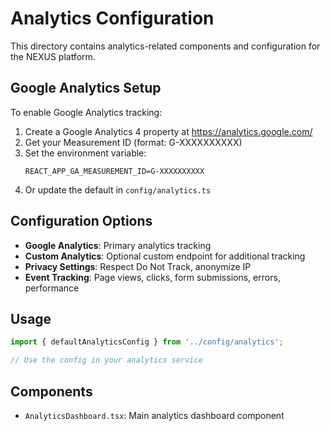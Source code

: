 # Analytics Configuration

This directory contains analytics-related components and configuration for the NEXUS platform.

## Google Analytics Setup

To enable Google Analytics tracking:

1. Create a Google Analytics 4 property at https://analytics.google.com/
2. Get your Measurement ID (format: G-XXXXXXXXXX)
3. Set the environment variable:
   ```
   REACT_APP_GA_MEASUREMENT_ID=G-XXXXXXXXXX
   ```
4. Or update the default in `config/analytics.ts`

## Configuration Options

- **Google Analytics**: Primary analytics tracking
- **Custom Analytics**: Optional custom endpoint for additional tracking
- **Privacy Settings**: Respect Do Not Track, anonymize IP
- **Event Tracking**: Page views, clicks, form submissions, errors, performance

## Usage

```typescript
import { defaultAnalyticsConfig } from '../config/analytics';

// Use the config in your analytics service
```

## Components

- `AnalyticsDashboard.tsx`: Main analytics dashboard component